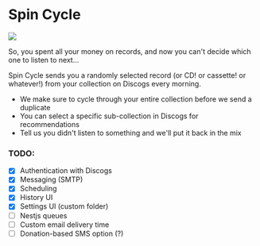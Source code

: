 # Spin Cycle

![](https://media3.giphy.com/media/xT9IgpTy4UVnddmso0/200.gif?cid=6c09b9527ad4ac5y9ktmurnmi8ck9dv91qmvj7pszr7ah37j&ep=v1_internal_gif_by_id&rid=200.gif&ct=g)

So, you spent all your money on records, and now you can't decide which one to listen to next...

Spin Cycle sends you a randomly selected record (or CD! or cassette! or whatever!) from your collection on Discogs every morning.

- We make sure to cycle through your entire collection before we send a duplicate
- You can select a specific sub-collection in Discogs for recommendations
- Tell us you didn't listen to something and we'll put it back in the mix

### TODO:

- [x] Authentication with Discogs
- [x] Messaging (SMTP)
- [x] Scheduling
- [x] History UI
- [x] Settings UI (custom folder)
- [ ] Nestjs queues
- [ ] Custom email delivery time
- [ ] Donation-based SMS option (?)
